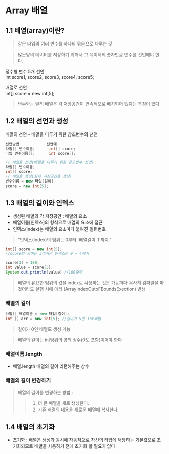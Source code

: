 # Array 배열
## 1.1 배열(array)이란?
 > 같은 타입의 여러 변수를 하나의 묶음으로 다루는 것

> 많은양의 데이터를 저장하기 위해서 그 데이터의 숫자만큼 변수를 선언해야 한다.

정수형 변수 5개 선언   
int score1, score2, score3, score4, score5;

배열로 선언   
int[] score = new int[5];

> 변수와는 달리 배열은 각 저장공간이 연속적으로 배치되어 있다는 특징이 있다

## 1.2 배열의 선언과 생성
배열의 선언 - 배열을 다루기 위한 참조변수의 선언
````java
선언방법			선언예
타입[] 변수이름;		int[] score;
타입 변수이름[];		int score[];
````
```java
// 배열을 선언(배열을 다루기 위한 참조변수 선언)
타입[] 변수이름;
int[] score;
// 배열을 생성(실제 저장공간을 생성)
변수이름 = new 타입[길이]
score = new int[5];
```

## 1.3 배열의 길이와 인덱스
- 생성된 배열의 각 저장공안 : 배열의 요소
- 배열이름[인덱스]의 형식으로 배열의 요소에 접근
- 인덱스(index)는 배열의 요소마다 붙여진 일련번호
> "인덱스(index)의 범위는 0부터 '배열길이-1'까지."
```java
int[] score = new int[5];
//score의 길이는 5이지만 인덱스는 0 ~ 4까지
```
```java
score[3] = 100;
int value = score[3];
System.out.println(value) //100출력
```
> 배열의 유요한 범위의 값을 index로 사용하는 것은 가능하다 무사히 컴파일을 마쳤더라도 실행 시에 에러 (ArrayIndexOutoFBoundsExection) 발생

### 배열의 길이
```java
타입[] 배열이름 = new 타입[길이];
int [] arr = new int[5]; //길이가 5인 int배열
```
> 길이가 0인 배열도 생성 가능

> 배열의 길이는 int범위의 양의 정수(0도 포함)이어야 한다 


### 배열이름.length
- 배열.length 배열의 길이 리턴해주는 상수

### 배열의 길이 변경하기
> 배열의 길이를 변경하는 방법 :
>> 1. 더 큰 배열을 새로 생성한다.
>> 2. 기존 배열의 내용을 새로운 배열에 복사한다.

## 1.4 배열의 초기화
- 초기화 : 배열은 생성과 동시에 자동적으로 자신의 타입에 해당하는 기본값으로 초기화되므로 배열을 사용하기 전에 초기화 할 필요가 없다


